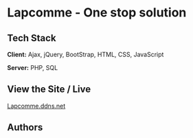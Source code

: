 
# Lapcomme - One stop solution 



## Tech Stack

**Client:** Ajax, jQuery, BootStrap, HTML, CSS, JavaScript

**Server:** PHP, SQL


## View the Site / Live

[Lapcomme.ddns.net](https://lapcommee.000webhostapp.com/)


## Authors


